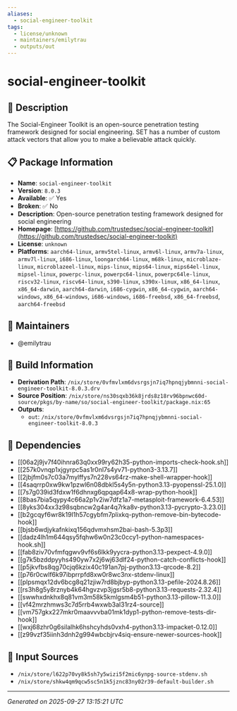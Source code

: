 ```yaml
---
aliases:
  - social-engineer-toolkit
tags:
  - license/unknown
  - maintainers/emilytrau
  - outputs/out
---
```


# social-engineer-toolkit

## 📝 Description

The Social-Engineer Toolkit is an open-source penetration testing framework
designed for social engineering. SET has a number of custom attack vectors
that allow you to make a believable attack quickly.


## 📋 Package Information

- **Name**: `social-engineer-toolkit`
- **Version**: `8.0.3`
- **Available**: ✅ Yes
- **Broken**: ✅ No
- **Description**: Open-source penetration testing framework designed for social engineering
- **Homepage**: [https://github.com/trustedsec/social-engineer-toolkit](https://github.com/trustedsec/social-engineer-toolkit)
- **License**: `unknown`
- **Platforms**: `aarch64-linux`, `armv5tel-linux`, `armv6l-linux`, `armv7a-linux`, `armv7l-linux`, `i686-linux`, `loongarch64-linux`, `m68k-linux`, `microblaze-linux`, `microblazeel-linux`, `mips-linux`, `mips64-linux`, `mips64el-linux`, `mipsel-linux`, `powerpc-linux`, `powerpc64-linux`, `powerpc64le-linux`, `riscv32-linux`, `riscv64-linux`, `s390-linux`, `s390x-linux`, `x86_64-linux`, `x86_64-darwin`, `aarch64-darwin`, `i686-cygwin`, `x86_64-cygwin`, `aarch64-windows`, `x86_64-windows`, `i686-windows`, `i686-freebsd`, `x86_64-freebsd`, `aarch64-freebsd`
## 👥 Maintainers

- @emilytrau


## 🔧 Build Information

- **Derivation Path**: `/nix/store/0vfmvlxm6dvsrgsjn7iq7hpnqjybmnni-social-engineer-toolkit-8.0.3.drv`
- **Source Position**: `/nix/store/ns30sqxb36k8jrds8z18rv96bpnwc60d-source/pkgs/by-name/so/social-engineer-toolkit/package.nix:65`
- **Outputs**:
  - `out`:  `/nix/store/0vfmvlxm6dvsrgsjn7iq7hpnqjybmnni-social-engineer-toolkit-8.0.3`

## 🔗 Dependencies

- [[06a2j9jv7f40ihnra63q0xx99ry62h35-python-imports-check-hook.sh]]
- [[257k0vnqp1xjgyrpc5as1r0nl7s4yv71-python3-3.13.7]]
- [[2jbjfm0s7c03a7mylffys7n228vs64rz-make-shell-wrapper-hook]]
- [[4saqrrp0xw9kw1pzwl6n08dbkl5s4y5n-python3.13-pyopenssl-25.1.0]]
- [[7s7g039id3fdxw1f6dhnxg6qpqap64x8-wrap-python-hook]]
- [[8bas7bia5qypy4c66a2p1v2iw7dfz1a7-metasploit-framework-6.4.53]]
- [[8yks304xx3z98sqbncw2g4ar4q7rka8v-python3.13-pycrypto-3.23.0]]
- [[b2gcqyf6wr8k19l1h57cgybfm7plixkq-python-remove-bin-bytecode-hook]]
- [[bjsb6wdjykafnkixq156qdvmxhsm2bai-bash-5.3p3]]
- [[dadz4lh1m644qsy5fqhw6w0n23c0ccy1-python-namespaces-hook.sh]]
- [[fab8ziv70vfmfqgwv9vf6s6lkk9yycra-python3.13-pexpect-4.9.0]]
- [[g7k5bzddpyyhs490yw7x2j6wj63dlf24-python-catch-conflicts-hook]]
- [[p5jkvfbs8qg70cjq6kzix40c191an7pj-python3.13-qrcode-8.2]]
- [[p76r0cwlf6k97ibprrpfd8xw0r8wc3nx-stdenv-linux]]
- [[plpsmqx12dv6bcg8q21zjiw7rd8bjbyp-python3.13-pefile-2024.8.26]]
- [[rs3h8g5y8rznyb4k64hgvzvp3jgsr5b8-python3.13-requests-2.32.4]]
- [[swwhxdnkhx8q81vm3m58k5kmlgsm4b51-python3.13-pillow-11.3.0]]
- [[vf42mrzhmws3c7d5rrb4wxwb3al31rz4-source]]
- [[vm757gkx227mkr0maavvvba01mk1dyp1-python-remove-tests-dir-hook]]
- [[wxj68zhr0g6silalhk6hshcyhds0vxh4-python3.13-impacket-0.12.0]]
- [[z99vzf35iinh3dnh2g994wbcbjrv4siq-ensure-newer-sources-hook]]

## 📁 Input Sources

- `/nix/store/l622p70vy8k5sh7y5wizi5f2mic6ynpg-source-stdenv.sh`
- `/nix/store/shkw4qm9qcw5sc5n1k5jznc83ny02r39-default-builder.sh`

---
*Generated on 2025-09-27 13:15:21 UTC*
